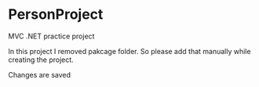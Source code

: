 # PersonProject
MVC .NET practice project


In this project I removed pakcage folder. So please add that manually while creating the project.

















































Changes are saved 

